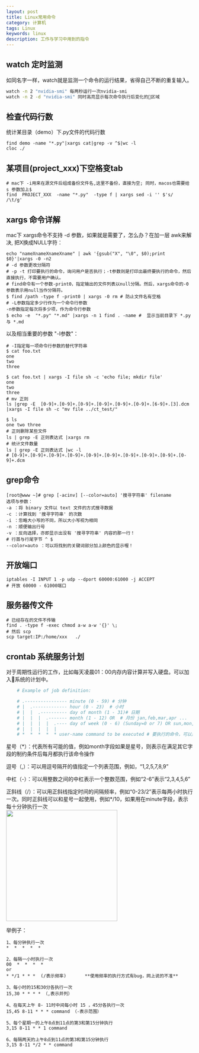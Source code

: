 ```yaml
---
layout: post
title: Linux常用命令
category: 计算机
tags: Linux
keywords: linux
description: 工作与学习中用到的指令
---
```


## watch 定时监测
如同名字一样，watch就是监测一个命令的运行结果，省得自己不断的重复输入。
```bash
watch -n 2 "nvidia-smi" 每两秒运行一次nvidia-smi
watch -n 2 -d "nvidia-smi" 同时高亮显示每次命令执行后变化的区域
```

## 检查代码行数

统计某目录（demo）下.py文件的代码行数

```
find demo -name "*.py"|xargs cat|grep -v ^$|wc -l
cloc ./
```

## 某项目(project_xxx)下空格变tab
```
# mac下 -i用来在源文件后组成备份文件名,这里不备份，直接为空; 同时，macos也需要给 s 参数加上$
find  PROJECT_XXX  -name "*.py"  -type f | xargs sed -i '' $'s/    /\t/g'
```

## xargs 命令详解
mac下 xargs命令不支持 -d 参数，如果就是需要了，怎么办？在加一层 awk来解决, 把X换成NULL字符：

```
echo "nameXnameXnameXname" | awk '{gsub("X", "\0", $0);print $0}'|xargs -0 -n2
# -d 参数更改分隔符
# -p -t 打印要执行的命令，询问用户是否执行；-t参数则是打印出最终要执行的命令，然后直接执行，不需要用户确认。
# find命令有一个参数-print0，指定输出的文件列表以null分隔。然后，xargs命令的-0参数表示用null当作分隔符。
$ find /path -type f -print0 | xargs -0 rm # 防止文件名有空格
# -L参数指定多少行作为一个命令行参数
-n参数指定每次将多少项，作为命令行参数
$ echo -e  "*.py" "*.md" |xargs -n 1 find . -name #  显示当前目录下 *.py 与 *.md
```

以及相当重要的参数 "-I参数"：

```
# -I指定每一项命令行参数的替代字符串
$ cat foo.txt
one
two
three

$ cat foo.txt | xargs -I file sh -c 'echo file; mkdir file'
one 
two
three
# mv 正则
ls |grep -E  [0-9]+.[0-9]+.[0-9]+.[0-9]+.[0-9]+.[0-9]+.[6-9]+.[3].dcm |xargs -I file sh -c "mv file ../ct_test/"

$ ls 
one two three
# 正则删除某些文件
ls | grep -E 正则表达式 |xargs rm
# 统计文件数量
ls | grep -E 正则表达式 |wc -l 
# [0-9]+.[0-9]+.[0-9]+.[0-9]+.[0-9]+.[0-9]+.[0-9]+.[0-9]+.[0-9]+.[0-9]+.dcm
```

## grep命令

```
[root@www ~]# grep [-acinv] [--color=auto] '搜寻字符串' filename
选项与参数：
-a ：将 binary 文件以 text 文件的方式搜寻数据
-c ：计算找到 '搜寻字符串' 的次数
-i ：忽略大小写的不同，所以大小写视为相同
-n ：顺便输出行号
-v ：反向选择，亦即显示出没有 '搜寻字符串' 内容的那一行！
# 行首与行尾字节 ^ $
--color=auto ：可以将找到的关键词部分加上颜色的显示喔！
```



## 开放端口

```
iptables -I INPUT 1 -p udp --dport 60000:61000 -j ACCEPT
# 开放 60000 - 61000端口
```

## 服务器传文件

```
# 已经存在的文件不传输
find . -type f -exec chmod a-w a-w '{}' \;
# 然后 scp
scp target:IP:/home/xxx   ./
```


## crontab 系统服务计划

对于周期性运行的工作，比如每天凌晨01：00内存内容计算并写入硬盘。可以加入系统的计划中。
```bash
    # Example of job definition:     

    # .---------------- minute (0 - 59) # 分钟
    # |  .------------- hour (0 - 23)  # 小时
    # |  |  .---------- day of month (1 - 31)# 日期
    # |  |  |  .------- month (1 - 12) OR  # 月份 jan,feb,mar,apr ...
    # |  |  |  |  .---- day of week (0 - 6) (Sunday=0 or 7) OR sun,mon,tue,wed,thu,fri,sat  #星期几
    # |  |  |  |  |
    # *  *  *  *  * user-name command to be executed # 要执行的命令，可以是系统命令，也可以是自己编写的脚本文件   
```
星号（*）：代表所有可能的值，例如month字段如果是星号，则表示在满足其它字段的制约条件后每月都执行该命令操作

逗号（,）：可以用逗号隔开的值指定一个列表范围，例如，“1,2,5,7,8,9”

中杠（-）：可以用整数之间的中杠表示一个整数范围，例如“2-6”表示“2,3,4,5,6”

正斜线（/）：可以用正斜线指定时间的间隔频率，例如“0-23/2”表示每两小时执行一次。同时正斜线可以和星号一起使用，例如*/10，如果用在minute字段，表示每十分钟执行一次    
<img src="https://raw.githubusercontent.com/anxingle/anxingle.github.io/master/public/img/de.png" width="300">     

 举例子：

    1、每分钟执行一次            
    *  *  *  *  * 
    
    2、每隔一小时执行一次        
    00  *  *  *  * 
    or
    * */1 * * *  (/表示频率)       **使用频率的执行方式有bug，网上说的不准**
    
    3、每小时的15和30分各执行一次 
    15,30 * * * * （,表示并列）
    
    4、在每天上午 8- 11时中间每小时 15 ，45分各执行一次
    15,45 8-11 * * * command （-表示范围）
    
    5、每个星期一的上午8点到11点的第3和第15分钟执行
    3,15 8-11 * * 1 command
    
    6、每隔两天的上午8点到11点的第3和第15分钟执行
    3,15 8-11 */2 * * command

